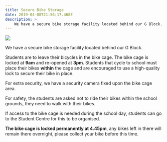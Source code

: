 ```yaml
---
title: Secure Bike Storage
date: 2019-04-08T21:56:17.468Z
description: >
    We have a secure bike storage facility located behind our G Block.
---
```

![](/uploads/5b88acd1ff2a7c03cc0005f7/Bike-Cage---Combined.jpg)

We have a secure bike storage facility located behind our G Block.

Students are to leave their bicycles in the bike cage. The bike cage is locked at **9am** and re-opened at **3pm**. Students that cycle to school must place their bikes **within** the cage and are encouraged to use a high-quality lock to secure their bike in place.

For extra security, we have a security camera fixed upon the bike cage area.

For safety, the students are asked not to ride their bikes within the school grounds, they need to walk with their bikes.

If access to the bike cage is needed during the school day, students can go to the Student Centre for this to be organised.

**The bike cage is locked permanently at 4.45pm**, any bikes left in there will remain there overnight, please collect your bike before this time.